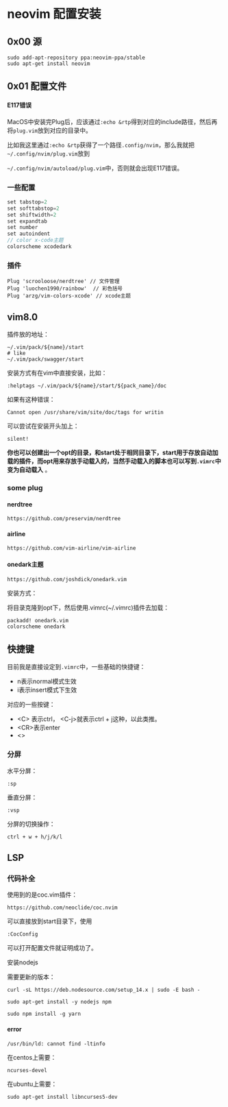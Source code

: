 # neovim 配置安装

## 0x00 源

```shell
sudo add-apt-repository ppa:neovim-ppa/stable
sudo apt-get install neovim
```

## 0x01 配置文件


#### E117错误

MacOS中安装完Plug后，应该通过`:echo &rtp`得到对应的include路径，然后再将`plug.vim`放到对应的目录中。

比如我这里通过`:echo &rtp`获得了一个路径`.config/nvim`，那么我就把`~/.config/nvim/plug.vim`放到

`~/.config/nvim/autoload/plug.vim`中，否则就会出现E117错误。



### 一些配置

```c++
set tabstop=2
set softtabstop=2
set shiftwidth=2
set expandtab
set number
set autoindent
// color x-code主题
colorscheme xcodedark
```



### 插件

```
Plug 'scrooloose/nerdtree' // 文件管理
Plug 'luochen1990/rainbow'	// 彩色括号
Plug 'arzg/vim-colors-xcode' // xcode主题
```









## vim8.0

插件放的地址：

```shell
~/.vim/pack/${name}/start
# like
~/.vim/pack/swagger/start
```

安装方式有在vim中直接安装，比如：

```shell
:helptags ~/.vim/pack/${name}/start/${pack_name}/doc
```

如果有这种错误：

 ```shell
 Cannot open /usr/share/vim/site/doc/tags for writin
 ```

可以尝试在安装开头加上：

```shell
silent!
```

__你也可以创建出一个opt的目录，和start处于相同目录下，start用于存放自动加载的插件，而opt用来存放手动载入的，当然手动载入的脚本也可以写到`.vimrc`中变为自动载入__ 。

### some plug

#### nerdtree

```shell
https://github.com/preservim/nerdtree
```

#### airline

```shell
https://github.com/vim-airline/vim-airline
```

#### onedark主题

```shell
https://github.com/joshdick/onedark.vim
```

安装方式：

将目录克隆到opt下，然后使用.vimrc(~/.vimrc)插件去加载：

```shell
packadd! onedark.vim
colorscheme onedark
```



## 快捷键

目前我是直接设定到`.vimrc`中，一些基础的快捷键：

* n表示normal模式生效
* i表示insert模式下生效

对应的一些按键：

* \<C> 表示ctrl， \<C-j>就表示ctrl + j这种，以此类推。
* \<CR>表示enter
* <>



### 分屏

水平分屏：

```shell
:sp 
```

垂直分屏：

```shell
:vsp
```

分屏的切换操作：

```shell
ctrl + w + h/j/k/l
```



## LSP



### 代码补全

使用到的是coc.vim插件：

```shell
https://github.com/neoclide/coc.nvim
```

可以直接放到start目录下，使用

```shell
:CocConfig
```

可以打开配置文件就证明成功了。



安装nodejs

需要更新的版本：

```shell
curl -sL https://deb.nodesource.com/setup_14.x | sudo -E bash -
```



```shell
sudo apt-get install -y nodejs npm
```

```shell
sudo npm install -g yarn
```





#### error

```shell
/usr/bin/ld: cannot find -ltinfo
```

在centos上需要：

```shell
ncurses-devel
```

在ubuntu上需要：

```shell
sudo apt-get install libncurses5-dev
```













